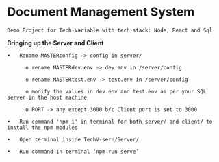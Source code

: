 # Document Management System

    Demo Project for Tech-Variable with tech stack: Node, React and Sql

**Bringing up the Server and Client**

    •	Rename MASTERconfig -> config in server/
    
          o	rename MASTERdev.env -> dev.env in /server/config
          
          o	rename MASTERtest.env -> test.env in /server/config
          
          o	modify the values in dev.env and test.env as per your SQL server in the host machine
          
          o	PORT -> any except 3000 b/c Client port is set to 3000
          
    •	Run command 'npm i' in terminal for both server/ and client/ to install the npm modules
          
    •	Open terminal inside TechV-sern/Server/
    
    •	Run command in terminal ‘npm run serve’

